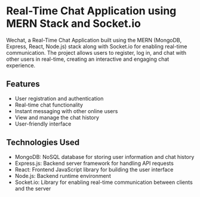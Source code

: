 # Real-Time Chat Application using MERN Stack and Socket.io

Wechat, a Real-Time Chat Application built using the MERN (MongoDB, Express, React, Node.js) stack along with Socket.io for enabling real-time communication. The project allows users to register, log in, and chat with other users in real-time, creating an interactive and engaging chat experience. <br />

## Features
 - User registration and authentication
 - Real-time chat functionality
 - Instant messaging with other online users
 - View and manage the chat history
 - User-friendly interface

## Technologies Used
 - MongoDB: NoSQL database for storing user information and chat history
 - Express.js: Backend server framework for handling API requests
 - React: Frontend JavaScript library for building the user interface
 - Node.js: Backend runtime environment
 - Socket.io: Library for enabling real-time communication between clients and the server


